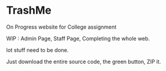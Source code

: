# TrashMe

On Progress website for College assignment

WIP : Admin Page, Staff Page, Completing the whole web.

lot stuff need to be done.

Just download the entire source code, the green button, ZIP it.
